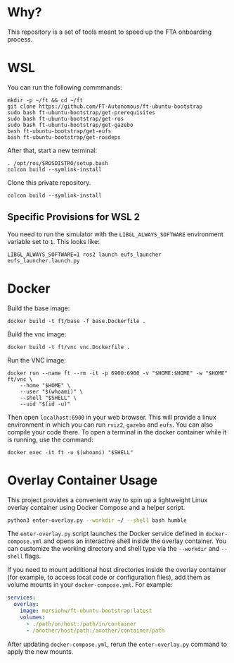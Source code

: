 # Why?

This repository is a set of tools meant to speed up the FTA onboarding process.

# WSL


You can run the following commmands:

```
mkdir -p ~/ft && cd ~/ft
git clone https://github.com/FT-Autonomous/ft-ubuntu-bootstrap
sudo bash ft-ubuntu-bootstrap/get-prerequisites
sudo bash ft-ubuntu-bootstrap/get-ros
sudo bash ft-ubuntu-bootstrap/get-gazebo
bash ft-ubuntu-bootstrap/get-eufs
bash ft-ubuntu-bootstrap/get-rosdeps
```

After that, start a new terminal:

```
. /opt/ros/$ROSDISTRO/setup.bash
colcon build --symlink-install
```

Clone this private repository.

```
colcon build --symlink-install
```

## Specific Provisions for WSL 2

You need to run the simulator with the `LIBGL_ALWAYS_SOFTWARE` environment variable set to `1`.
This looks like:

```
LIBGL_ALWAYS_SOFTWARE=1 ros2 launch eufs_launcher eufs_launcher.launch.py
```

# Docker

Build the base image:

```
docker build -t ft/base -f base.Dockerfile .
```

Build the vnc image:

```
docker build -t ft/vnc vnc.Dockerfile .
```

Run the VNC image:

```
docker run --name ft --rm -it -p 6900:6900 -v "$HOME:$HOME" -w "$HOME" ft/vnc \
    --home "$HOME" \
    --user "$(whoami)" \
    --shell "$SHELL" \
    --uid "$(id -u)"
```

Then open `localhost:6900` in your web browser.
This will provide a linux environment in which you can run `rviz2`, `gazebo` and `eufs`.
You can also compile your code there.
To open a terminal in the docker container while it is running, use the command:

```
docker exec -it ft -u $(whoami) "$SHELL"
```

# Overlay Container Usage

This project provides a convenient way to spin up a lightweight Linux overlay container using Docker Compose and a helper script.

```bash
python3 enter-overlay.py --workdir ~/ --shell bash humble
```

The `enter-overlay.py` script launches the Docker service defined in `docker-compose.yml` and opens an interactive shell inside the overlay container. You can customize the working directory and shell type via the `--workdir` and `--shell` flags.

If you need to mount additional host directories inside the overlay container (for example, to access local code or configuration files), add them as volume mounts in your `docker-compose.yml`. For example:

```yaml
services:
  overlay:
    image: mersiohw/ft-ubuntu-bootstrap:latest
    volumes:
      - ./path/on/host:/path/in/container
      - /another/host/path:/another/container/path
```

After updating `docker-compose.yml`, rerun the `enter-overlay.py` command to apply the new mounts.
